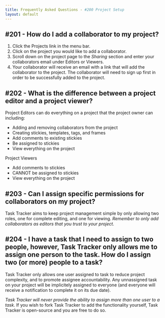 ```yaml
---
title: Frequently Asked Questions - #200 Project Setup
layout: default
---
```


## #201 - How do I add a collaborator to my project?

1. Click the Projects link in the menu bar.
2. Click on the project you would like to add a collaborator.
3. Scroll down on the project page to the *Sharing* section and enter your collaborators email under Editors or Viewers.
4. Your collaborator will receive an email with a link that will add the collaborator to the project. The collaborator will need to sign up first in order to be successfully added to the project.

## #202 - What is the difference between a project editor and a project viewer?

Project Editors can do everything on a project that the project owner can including:

  * Adding and removing collaborators from the project
  * Creating stickies, templates, tags, and frames
  * Add comments to existing stickies
  * Be assigned to stickies
  * View everything on the project

Project Viewers
  * Add comments to stickies
  * CANNOT be assigned to stickies
  * View everything on the project

## #203 - Can I assign specific permissions for collaborators on my project?

Task Tracker aims to keep project management simple by only allowing two roles, one for complete editing, and one for viewing.  *Remember to only add collaborators as editors that you trust to your project.*

## #204 - I have a task that I need to assign to two people, however, Task Tracker only allows me to assign one person to the task. How do I assign two (or more) people to a task?

Task Tracker only allows one user assigned to task to reduce project complexity, and to promote assignee accountability. Any unnassigned task on your project will be implicitely assigned to everyone (and everyone will receive a notification to complete it on its due date).

*Task Tracker will never provide the ability to assign more than one user to a task*. If you wish to fork Task Tracker to add the functionality yourself, Task Tracker is open-source and you are free to do so.
